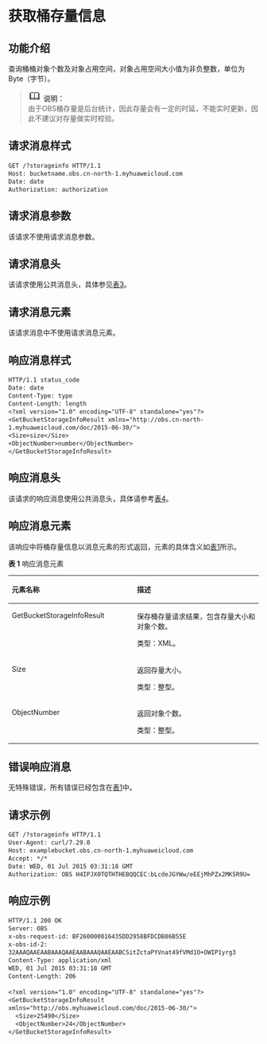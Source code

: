 # 获取桶存量信息<a name="ZH-CN_TOPIC_0100846739"></a>

## 功能介绍<a name="section5584184924715"></a>

查询桶桶对象个数及对象占用空间，对象占用空间大小值为非负整数，单位为Byte（字节）。

>![](public_sys-resources/icon-note.gif) **说明：**   
>由于OBS桶存量是后台统计，因此存量会有一定的时延，不能实时更新，因此不建议对存量做实时校验。  

## 请求消息样式<a name="section27845207"></a>

```
GET /?storageinfo HTTP/1.1 
Host: bucketname.obs.cn-north-1.myhuaweicloud.com 
Date: date
Authorization: authorization
```

## 请求消息参数<a name="section49280276"></a>

该请求不使用请求消息参数。

## 请求消息头<a name="section40869308"></a>

该请求使用公共消息头，具体参见[表3](REST-API介绍.md#table25197309)。

## 请求消息元素<a name="section32279454"></a>

该请求消息中不使用请求消息元素。

## 响应消息样式<a name="section22079637"></a>

```
HTTP/1.1 status_code
Date: date
Content-Type: type
Content-Length: length
<?xml version="1.0" encoding="UTF-8" standalone="yes"?> 
<GetBucketStorageInfoResult xmlns="http://obs.cn-north-1.myhuaweicloud.com/doc/2015-06-30/"> 
<Size>size</Size> 
<ObjectNumber>number</ObjectNumber> 
</GetBucketStorageInfoResult>
```

## 响应消息头<a name="section64499009"></a>

该请求的响应消息使用公共消息头，具体请参考[表4](REST-API介绍.md#d0e686)。

## 响应消息元素<a name="section43620171"></a>

该响应中将桶存量信息以消息元素的形式返回，元素的具体含义如[表1](#table4057783695910)所示。

**表 1**  响应消息元素

<a name="table4057783695910"></a>
<table><thead align="left"><tr id="row66246136"><th class="cellrowborder" valign="top" width="50%" id="mcps1.2.3.1.1"><p id="p64336831"><a name="p64336831"></a><a name="p64336831"></a><strong id="b42160567"><a name="b42160567"></a><a name="b42160567"></a>元素名称</strong></p>
</th>
<th class="cellrowborder" valign="top" width="50%" id="mcps1.2.3.1.2"><p id="p59562751"><a name="p59562751"></a><a name="p59562751"></a><strong id="b66302712"><a name="b66302712"></a><a name="b66302712"></a>描述</strong></p>
</th>
</tr>
</thead>
<tbody><tr id="row1810620"><td class="cellrowborder" valign="top" width="50%" headers="mcps1.2.3.1.1 "><p id="p12442532"><a name="p12442532"></a><a name="p12442532"></a>GetBucketStorageInfoResult</p>
</td>
<td class="cellrowborder" valign="top" width="50%" headers="mcps1.2.3.1.2 "><p id="p1212185"><a name="p1212185"></a><a name="p1212185"></a>保存桶存量请求结果，包含存量大小和对象个数。</p>
<p id="p10909667"><a name="p10909667"></a><a name="p10909667"></a>类型：XML。</p>
</td>
</tr>
<tr id="row31078146"><td class="cellrowborder" valign="top" width="50%" headers="mcps1.2.3.1.1 "><p id="p34301896"><a name="p34301896"></a><a name="p34301896"></a>Size</p>
</td>
<td class="cellrowborder" valign="top" width="50%" headers="mcps1.2.3.1.2 "><p id="p26990162"><a name="p26990162"></a><a name="p26990162"></a>返回存量大小。</p>
<p id="p41584868"><a name="p41584868"></a><a name="p41584868"></a>类型：整型。</p>
</td>
</tr>
<tr id="row38719496"><td class="cellrowborder" valign="top" width="50%" headers="mcps1.2.3.1.1 "><p id="p49271508"><a name="p49271508"></a><a name="p49271508"></a>ObjectNumber</p>
</td>
<td class="cellrowborder" valign="top" width="50%" headers="mcps1.2.3.1.2 "><p id="p31569179"><a name="p31569179"></a><a name="p31569179"></a>返回对象个数。</p>
<p id="p15687161"><a name="p15687161"></a><a name="p15687161"></a>类型：整型。</p>
</td>
</tr>
</tbody>
</table>

## 错误响应消息<a name="section57037220"></a>

无特殊错误，所有错误已经包含在[表1](错误码列表.md#d0e843)中。

## 请求示例<a name="section14482163815396"></a>

```
GET /?storageinfo HTTP/1.1
User-Agent: curl/7.29.0
Host: examplebucket.obs.cn-north-1.myhuaweicloud.com
Accept: */*
Date: WED, 01 Jul 2015 03:31:18 GMT
Authorization: OBS H4IPJX0TQTHTHEBQQCEC:bLcdeJGYWw/eEEjMhPZx2MK5R9U=
```

## 响应示例<a name="section76081155815"></a>

```
HTTP/1.1 200 OK
Server: OBS
x-obs-request-id: BF260000016435DD2958BFDCDB86B55E
x-obs-id-2: 32AAAQAAEAABAAAQAAEAABAAAQAAEAABCSitZctaPYVnat49fVMd1O+OWIP1yrg3
Content-Type: application/xml
WED, 01 Jul 2015 03:31:18 GMT
Content-Length: 206

<?xml version="1.0" encoding="UTF-8" standalone="yes"?>
<GetBucketStorageInfoResult xmlns="http://obs.myhuaweicloud.com/doc/2015-06-30/">
  <Size>25490</Size>
  <ObjectNumber>24</ObjectNumber>
</GetBucketStorageInfoResult>
```

